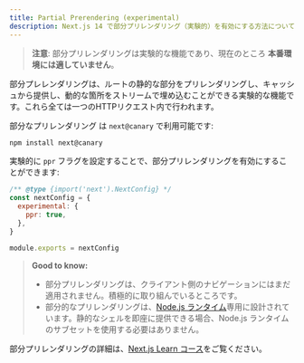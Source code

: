 ```yaml
---
title: Partial Prerendering (experimental)
description: Next.js 14 で部分プリレンダリング（実験的）を有効にする方法について説明します。
---
```


> **注意**: 部分プリレンダリングは実験的な機能であり、現在のところ **本番環境には適していません**。

部分プレレンダリングは、ルートの静的な部分をプリレンダリングし、キャッシュから提供し、動的な箇所をストリームで埋め込むことができる実験的な機能です。これら全ては一つのHTTPリクエスト内で行われます。

部分なプリレンダリング は `next@canary` で利用可能です:

```bash title="Terminal"
npm install next@canary
```

実験的に `ppr` フラグを設定することで、部分プリレンダリングを有効にすることができます:

```js title="next.config.js"
/** @type {import('next').NextConfig} */
const nextConfig = {
  experimental: {
    ppr: true,
  },
}

module.exports = nextConfig
```

> **Good to know:**
>
> - 部分プリレンダリングは、クライアント側のナビゲーションにはまだ適用されません。積極的に取り組んでいるところです。
> - 部分的なプリレンダリングは、[Node.js ランタイム](/docs/app-router/building-your-application/rendering/edge-and-nodejs-runtimes)専用に設計されています。静的なシェルを即座に提供できる場合、Node.js ランタイムのサブセットを使用する必要はありません。

部分プリレンダリングの詳細は、[Next.js Learn コース](https://nextjs.org/learn/dashboard-app/partial-prerendering)をご覧ください。

